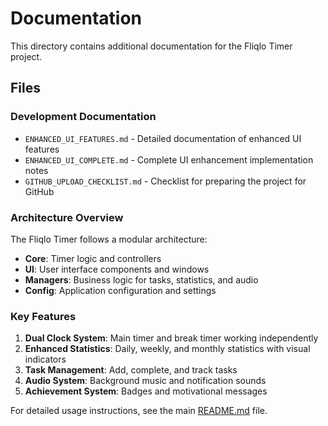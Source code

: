 # Documentation

This directory contains additional documentation for the Fliqlo Timer project.

## Files

### Development Documentation
- `ENHANCED_UI_FEATURES.md` - Detailed documentation of enhanced UI features
- `ENHANCED_UI_COMPLETE.md` - Complete UI enhancement implementation notes
- `GITHUB_UPLOAD_CHECKLIST.md` - Checklist for preparing the project for GitHub

### Architecture Overview

The Fliqlo Timer follows a modular architecture:

- **Core**: Timer logic and controllers
- **UI**: User interface components and windows
- **Managers**: Business logic for tasks, statistics, and audio
- **Config**: Application configuration and settings

### Key Features

1. **Dual Clock System**: Main timer and break timer working independently
2. **Enhanced Statistics**: Daily, weekly, and monthly statistics with visual indicators
3. **Task Management**: Add, complete, and track tasks
4. **Audio System**: Background music and notification sounds
5. **Achievement System**: Badges and motivational messages

For detailed usage instructions, see the main [README.md](../README.md) file.
